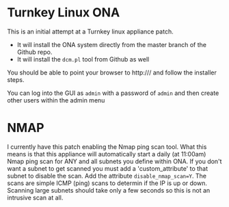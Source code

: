 Turnkey Linux ONA
=================

This is an initial attempt at a Turnkey linux appliance patch.

  * It will install the ONA system directly from the master branch of
the Github repo.
  * It will install the `dcm.pl` tool from Github as well

You should be able to point your browser to http://<applianceip>/ and follow
the installer steps.

You can log into the GUI as `admin` with a password of `admin` and then
create other users within the admin menu

NMAP
====

I currently have this patch enabling the Nmap ping scan tool.  What this
means is that this appliance will automatically start a daily (at 11:00am)
Nmap ping scan for ANY and all subnets you define within ONA.  If you don't
want a subnet to get scanned you must add a 'custom_attribute' to that subnet
to disable the scan.  Add the attribute `disable_nmap_scan=Y`.  The scans
are simple ICMP (ping) scans to determin if the IP is up or down.  Scanning
large subnets should take only a few seconds so this is not an intrusive scan
at all.
